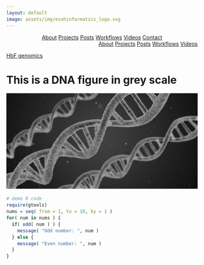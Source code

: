 ```yaml
---
layout: default
image: assets/img/esohinformatics_logo.svg
---
```


<div class="actions ghbtn-container">
    <div class="ghbtn-group" align="center">
        <a href="/about.html" class="ghbtn">About</a>
        <a href="/project.html" class="ghbtn">Projects</a>
        <a href="/post.html" class="ghbtn">Posts</a>
        <a href="/workflow.html" class="ghbtn">Workflows</a>
        <a href="/video.html" class="ghbtn">Videos</a>
        <a href="/contact.html" class="ghbtn" align="right">Contact</a>
    </div> 
</div>


<div class="pgnav-group-btn" align="right" style="width:100%">
    <a href="/about.html" class="pgnav-btn" style="width:20%">About</a>
    <a href="/project.html" class="pgnav-btn">Projects</a>
    <a href="/post.html" class="pgnav-btn">Posts</a>
    <a href="/workflow.html" class="pgnav-btn">Workflows</a>
    <a href="/video.html" class="pgnav-btn">Videos</a>
</div>


[HbF genomics](./hbfgwascodebook.html)

# This is a DNA figure in grey scale

![](uploads/dna_greyscale.png)

```r
# demo R code
require(gtools)
nums = seq( from = 1, to = 10, by = 1 )
for( num in nums ) { 
  if( odd( num ) ) {
    message( "Odd number: ", num )
  } else {
    message( "Even number: ", num )
  }
}
```
